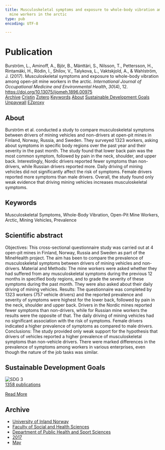 ```yaml
---
title: Musculoskeletal symptoms and exposure to whole-body vibration among open-pit
  mine workers in the arctic
type: pub
encoding: UTF-8

---
```

<h1>Publication</h1>
<article id="csl-bib-container-6RJUKJ52" class="csl-bib-container">
  <div class="csl-bib-body"> <div class="csl-entry">Burström, L., Aminoff, A., Björ, B., Mänttäri, S., Nilsson, T., Pettersson, H., Rintamäki, H., Rödin, I., Shilov, V., Talykova, L., Vaktskjold, A., &#38; Wahlström, J. (2017). Musculoskeletal symptoms and exposure to whole-body vibration among open-pit mine workers in the arctic. <i>International Journal of Occupational Medicine and Environmental Health</i>, <i>30</i>(4), 12. <a href="https://doi.org/10.13075/ijomeh.1896.00975">https://doi.org/10.13075/ijomeh.1896.00975</a></div> </div>
  <div class="csl-bib-buttons">
    <a href="#taxonomy-article-6RJUKJ52" alt="archive" class="csl-bib-button">Archive</a>
    <a href="https://app.cristin.no/results/show.jsf?id=1467593" alt="Cristin" class="csl-bib-button">Cristin</a>
    <a href="http://zotero.org/groups/5881554/items/6RJUKJ52" alt="Zotero" class="csl-bib-button">Zotero</a>
    <a href="#keywords-article-6RJUKJ52" alt="keywords" class="csl-bib-button">Keywords</a>
    <a href="#about-article-6RJUKJ52" alt="about_pub" class="csl-bib-button">About</a>
    <a href="#sdg-article-6RJUKJ52" alt="sdg" class="csl-bib-button">Sustainable Development Goals</a>
    <a href="http://ijomeh.eu/pdf-63678-11962?filename=Musculoskeletal symptoms.pdf" alt="Unpaywall" class="csl-bib-button">Unpaywall</a>
    <a href="http://ijomeh.eu/pdf-63678-11962?filename=Musculoskeletal symptoms.pdf" alt="EZproxy" class="csl-bib-button">EZproxy</a>
  </div>
  <div id="csl-bib-meta-container-6RJUKJ52"></div>
</article>
<div id="csl-bib-meta-6RJUKJ52" class="csl-bib-meta">
  <article id="about-article-6RJUKJ52" class="about_pub-article">
    <h1>About</h1>
    Burström et al. conducted a study to compare musculoskeletal symptoms between drivers of mining vehicles and non-drivers at open-pit mines in Finland, Norway, Russia, and Sweden. They surveyed 1323 workers, asking about symptoms in specific body regions over the past year and their severity in the past month. The study found that lower back pain was the most common symptom, followed by pain in the neck, shoulder, and upper back. Interestingly, Nordic drivers reported fewer symptoms than non-drivers, while Russian drivers reported more. Daily driving of mining vehicles did not significantly affect the risk of symptoms. Female drivers reported more symptoms than male drivers. Overall, the study found only weak evidence that driving mining vehicles increases musculoskeletal symptoms.
  </article>
  <article id="keywords-article-6RJUKJ52" class="keywords-article">
    <h1>Keywords</h1>
    Musculoskeletal Symptoms, Whole-Body Vibration, Open-Pit Mine Workers, Arctic, Mining Vehicles, Prevalence
  </article>
  <article id="abstract-article-6RJUKJ52" class="abstract-article">
    <h1>Scientific abstract</h1>
    Objectives: This cross-sectional questionnaire study was carried out at 4 open-pit mines in Finland, Norway, Russia and Sweden as part of the MineHealth project. The aim has been to compare the prevalence of musculoskeletal symptoms between drivers of mining vehicles and non-drivers. Material and Methods: The mine workers were asked whether they had suffered from any musculoskeletal symptoms during the previous 12 months in specified body regions, and to grade the severity of these symptoms during the past month. They were also asked about their daily driving of mining vehicles. Results: The questionnaire was completed 
by 1323 workers (757 vehicle drivers) and the reported prevalence and severity of symptoms were highest for the lower back, followed by pain in the neck, shoulder and upper back. Drivers in the Nordic mines reported fewer symptoms than non-drivers, while for Russian mine workers the results were the opposite of that. The daily driving of mining vehicles had no significant association with the risk of symptoms. Female drivers indicated a higher prevalence of symptoms as compared to male drivers. 
Conclusions: The study provided only weak support for the hypothesis that drivers of vehicles reported a higher prevalence of musculoskeletal symptoms than non-vehicle drivers. There were marked differences in the prevalence of symptoms among workers in various enterprises, even though the nature of the job tasks was similar.
  </article>
  <article id="sdg-article-6RJUKJ52" class="sdg-article">
    <h1>Sustainable Development Goals</h1>
    <div class="sdg-container"><div id="sdg3" class="sdg">
        <img src="{{< params subfolder >}}images/sdg/sdg03_en.png" class="image" alt="SDG 3">
        <div class="sdg-overlay">
          <a href="{{< params subfolder >}}en/archive/?sdg=3#archive" class="sdg-publication-count"><span>1358</span> publications</a>
          <p><a href="https://sdgs.un.org/goals/goal3" class="sdg-read-more">Read More</a></p>
        </div>
      </div></div>
  </article>
  <article id="taxonomy-article-6RJUKJ52" class="taxonomy-article">
    <h1>Archive</h1>
    <ul>
      <li><a href="{{< params subfolder >}}en/archive/?key=3DCRN523">University of Inland Norway</a></li>
      <li><a href="{{< params subfolder >}}en/archive/?key=IDKFS3MX">Faculty of Social and Health Sciences</a></li>
      <li><a href="{{< params subfolder >}}en/archive/?key=FJXE3Z8X">Department of Public Health and Sport Sciences</a></li>
      <li><a href="{{< params subfolder >}}en/archive/?key=Y3QE4BPW">2017</a></li>
      <li><a href="{{< params subfolder >}}en/archive/?key=CSWFP3EI">May</a></li>
    </ul>
  </article>
</div>
